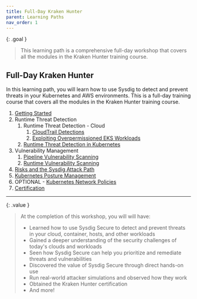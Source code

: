 ```yaml
---
title: Full-Day Kraken Hunter
parent: Learning Paths
nav_order: 1
---
```


{: .goal }
>This learning path is a comprehensive full-day workshop that covers all the modules in the Kraken Hunter training course.

## Full-Day Kraken Hunter

In this learning path, you will learn how to use Sysdig to detect and prevent threats in your Kubernetes and AWS environments. This is a full-day training course that covers all the modules in the Kraken Hunter training course.

1. [Getting Started]({{site.baseurl}}/docs/getting-started/)
2. Runtime Threat Detection
    1. Runtime Threat Detection - Cloud
        1. [CloudTrail Detections]({{site.baseurl}}/docs/modules/runtime-threat-detection/runtime-threat-detection-cloud/cloudtrail-detections.html)
        2. [Exploiting Overpermissioned EKS Workloads]({{site.baseurl}}/docs/modules/runtime-threat-detection/runtime-threat-detection-cloud/eks-iam-roles-and-irsa.html)
    2. [Runtime Threat Detection in Kubernetes]({{site.baseurl}}/docs/modules/runtime-threat-detection/runtime-threat-detection-kubernetes/index.html)
3. Vulnerability Management
    1. [Pipeline Vulnerability Scanning]({{site.baseurl}}/docs/modules/vulnerability-management/pipeline.html)
    2. [Runtime Vulnerability Scanning]({{site.baseurl}}/docs/modules/vulnerability-management/runtime.html)
5. [Risks and the Sysdig Attack Path]({{site.baseurl}}/docs/modules/risks-and-attack-path.html)
6. [Kubernetes Posture Management]({{site.baseurl}}/docs/modules/kubernetes-posture-management.html)
7. OPTIONAL - [Kubernetes Network Policies]({{site.baseurl}}/docs/modules/kubernetes-network-policies.html)
8. [Certification]({{site.baseurl}}/docs/certification/)

----

{: .value }
> At the completion of this workshop, you will will have:
>
> - Learned how to use Sysdig Secure to detect and prevent threats in your cloud, container, hosts, and other workloads
> - Gained a deeper understanding of the security challenges of today's clouds and workloads
> - Seen how Sysdig Secure can help you prioritize and remediate threats and vulnerabilities
> - Discovered the value of Sysdig Secure through direct hands-on use
> - Run real-world attacker simulations and observed how they work
> - Obtained the Kraken Hunter certification
> - And more!